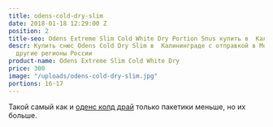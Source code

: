 ```yaml
---
title: odens-cold-dry-slim
date: 2018-01-18 12:29:00 Z
position: 2
title-seo: Odens Extreme Slim Cold White Dry Portion Snus купить в  Калининграде
descr: Купить cнюс Odens Cold Dry Slim в  Калининграде с отправкой в Москву, СПБ и
  другие регионы России
product-name: Odens Extreme Slim Cold White Dry
price: 300
image: "/uploads/odens-cold-dry-slim.jpg"
portions: 16-17
---
```


Такой самый как и [оденс колд драй](/odens-cold-dry.html) только пакетики меньше, но их больше.